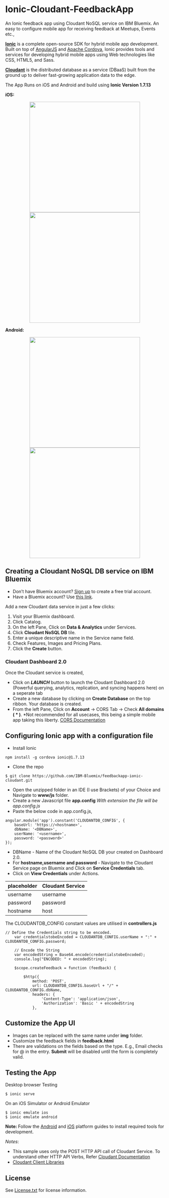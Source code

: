 # Ionic-Cloudant-FeedbackApp 
An Ionic feedback app using Cloudant NoSQL service on IBM Bluemix. An easy to configure mobile app for receiving feedback at Meetups, Events etc.,

[**Ionic**](http://ionicframework.com/) is a complete open-source SDK for hybrid mobile app development. Built on top of [AngularJS](https://angularjs.org) and [Apache Cordova](https://cordova.apache.org), Ionic provides tools and services for developing hybrid mobile apps using Web technologies like CSS, HTML5, and Sass.

[**Cloudant**](https://cloudant.com) is the distributed database as a service (DBaaS) built from the ground up to deliver fast-growing application data to the edge.

The App Runs on iOS and Android and build using **Ionic Version 1.7.13**

<strong>iOS:</strong>
<p align="center">
<img src="https://github.com/VidyasagarMSC/Ionic-Cloudant-FeedbackApp/blob/master/images/Simulator%20Screen%20Shot%2028-Nov-2016%2C%203.42.45%20PM.png" width="350">
<img src="https://github.com/VidyasagarMSC/Ionic-Cloudant-FeedbackApp/blob/master/images/Simulator%20Screen%20Shot%2028-Nov-2016%2C%203.43.08%20PM.png" width="350">
</p>

<strong>Android:</strong>
<p align="center">
<img src="https://github.com/VidyasagarMSC/Ionic-Cloudant-FeedbackApp/blob/master/images/Screenshot_20160616-095752.png" width="350">
<img src="https://github.com/VidyasagarMSC/Ionic-Cloudant-FeedbackApp/blob/master/images/Screenshot_20160616-095800.png" width="350">
</p>



## Creating a Cloudant NoSQL DB service on IBM Bluemix 

<ul>
<li>Don’t have Bluemix account? <a target="_blank" href="https://console.ng.bluemix.net/registration/?target=/catalog/services/conversation/" title="(Opens in a new tab or window)">Sign up</a> to create a free trial account.</li>
<li>Have a Bluemix account? Use <a target="_blank" href="https://console.ng.bluemix.net/catalog/services/cloudant-nosql-db" title="(Opens in a new tab or window)">this link</a>.</li>
</ul>

 Add a new Cloudant data service in just a few clicks:

1. Visit your Bluemix dashboard.
2. Click Catalog.
3. On the left Pane, Click on **Data & Analytics** under Services.
4. Click **Cloudant NoSQL DB** tile.
5. Enter a unique descriptive name in the Service name field.
6. Check Features, Images and Pricing Plans.
7. Click the **Create** button.

### Cloudant Dashboard 2.0
Once the Cloudant service is created, 

* Click on ***LAUNCH*** button to launch the Cloudant Dashboard 2.0 (Powerful querying, analytics, replication, and syncing happens here) on a seperate tab 
* Create a new database by clicking on **Create Database** on the top ribbon. Your database is created.
* From the left Pane, Click on **Account** -> CORS Tab -> Check **All domains ( * )**. *Not recommended for all usecases, this being a simple mobile app taking this liberty. [CORS Documentation](https://docs.cloudant.com/cors.html)

## Configuring Ionic app with a configuration file

* Install Ionic 
```
npm install -g cordova ionic@1.7.13
```
* Clone the repo 
```
$ git clone https://github.com/IBM-Bluemix/feedbackapp-ionic-cloudant.git
```
* Open the unzipped folder in an IDE (I use Brackets) of your Choice and Navigate to **www/js** folder.
* Create a new Javascript file **app.config** *With extension the file will be app.config.js*
* Paste the below code in app.config.js,
```
angular.module('app').constant('CLOUDANTDB_CONFIG', {
    baseUrl: 'https://<hostname>',
    dbName: '<DBName>',
    userName: '<username>',
    password: '<password>'
});
```
* DBName - Name of the Cloudant NoSQL DB your created on Dashboard 2.0.
* For **hostname,username and password** - Navigate to the Cloudant Service page on Bluemix and Click on **Service Credentials** tab. 
* Click on **View Credentials** under Actions.

|   placeholder	|   Cloudant Service|
|---	|---	|
|  username 	|  username 	|
|  password 	|  password 	|
|  hostname  |  host      |
  
The CLOUDANTDB_CONFIG constant values are utilised in **controllers.js**

```
// Define the Credentials string to be encoded.
    var credentialstobeEncoded = CLOUDANTDB_CONFIG.userName + ":" + CLOUDANTDB_CONFIG.password;

    // Encode the String
    var encodedString = Base64.encode(credentialstobeEncoded);
    console.log("ENCODED: " + encodedString);

    $scope.createFeedback = function (feedback) {

        $http({
            method: 'POST',
            url: CLOUDANTDB_CONFIG.baseUrl + "/" + CLOUDANTDB_CONFIG.dbName,
            headers: {
                'Content-Type': 'application/json',
                'Authorization': 'Basic ' + encodedString
            },
```
## Customize the App UI

* Images can be replaced with the same name under **img** folder.
* Customize the feedback fields in **feedback.html**
* There are validations on the fields based on the type. E.g., Email checks for @ in the entry. **Submit** will be disabled until the form is completely valid.

## Testing the App

Desktop browser Testing 

```
$ ionic serve
```
On an iOS Simulator or Android Emulator 
```
$ ionic emulate ios
$ ionic emulate android
```
<strong>Note: </strong>Follow the <a href="https://cordova.apache.org/docs/en/latest/guide/platforms/android">Android</a> and <a href="https://cordova.apache.org/docs/en/latest/guide/platforms/ios">iOS</a> platform guides to install required tools for development.

*Notes*: 
* This sample uses only the POST HTTP API call of Cloudant Service. To understand other HTTP API Verbs, Refer [Cloudant Documentation](https://docs.cloudant.com/basics.html#http-api)
* [Cloudant Client Libraries](https://docs.cloudant.com/libraries.html) 

## License

See [License.txt](https://github.com/IBM-Bluemix/feedbackapp-ionic-cloudant/blob/master/License.txt) for license information.

